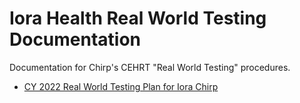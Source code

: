 # Iora Health Real World Testing Documentation
Documentation for Chirp's CEHRT "Real World Testing" procedures.

* [CY 2022 Real World Testing Plan for Iora Chirp](./Iora_Chirp_Real_World_Test_Plan_CY2022.pdf)
